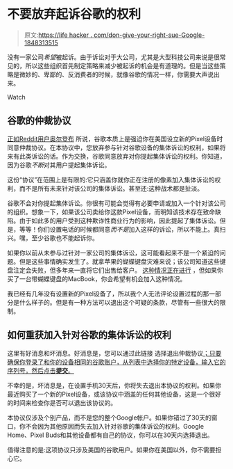# 不要放弃起诉谷歌的权利

> 原文:[https://life hacker . com/don-give-your-right-sue-Google-1848313515](https://lifehacker.com/dont-give-up-your-right-to-sue-google-1848313515)

没有一家公司*希望*被起诉。由于诉讼对于大公司，尤其是大型科技公司来说是很常见的，所以这些组织首先制定策略来减少被起诉的机会是有道理的。但是当这些策略是微妙的、卑鄙的、反消费者的时候，就像谷歌的情况一样，你需要大声说出来。

Watch

## 谷歌的仲裁协议

[正如Reddit用户奥尔登布](https://www.reddit.com/r/GooglePixel/comments/rwxrgi/you_should_opt_out_of_the_device_arbitration/?utm_source=share&utm_medium=web2x&context=3) 所说，谷歌本质上是强迫你在美国设立新的Pixel设备时同意仲裁协议。在本协议中，您放弃参与针对谷歌设备的集体诉讼的权利，如果将来有此类诉讼的话。作为交换，谷歌同意放弃对你提起集体诉讼的权利。你知道，因为谷歌*不断*对其用户提起集体诉讼。

这份“协议”在范围上是有限的:它只涵盖你就你正在注册的像素加入集体诉讼的权利，而不是所有未来针对该公司的集体诉讼。甚至还:这种战术都是扯淡。

谷歌不会对你提起集体诉讼。你很有可能会觉得有必要申请或加入一个针对该公司的组织。想象一下，如果该公司卖给你这款Pixel设备，而明知该技术存在致命缺陷。由于如此多的用户受到这种欺诈性商业行为的影响，因此提起了集体诉讼。但是，等等！你们设置电话的时候都同意*而不是*加入这样的诉讼，所以不能上。真扫兴。嘿，至少谷歌也不能起诉你。

如果你以前从未参与过针对一家公司的集体诉讼，这可能看起来不是一个紧迫的问题。但是这些事情确实发生了。就拿苹果的蝴蝶键盘灾难来说；该公司知道这些键盘注定会失败，但多年来一直将它们出售给客户。 [这种情况正在进行](https://lifehacker.com/how-to-get-in-on-the-lawsuit-against-apples-terrible-ma-1846560840) ，但如果你买了一台带蝴蝶键盘的MacBook，你会希望有机会加入这种情况。

我已经有几年没有设置新的Pixel设备了，所以我个人无法评论设置过程的那一部分是什么样子的。但是有一种方法可以退出这个可疑的条款，尽管有一些很大的限制。

## 如何重获加入针对谷歌的集体诉讼的权利

这里有好消息和坏消息。好消息是，您可以通过此链接 选择退出仲裁协议[；只要确保你登录了和你的设备相同的谷歌账户，从列表中选择你的特定设备，输入它的序列号，然后点击**提交**。](https://partnerdash.google.com/apps/devicearbitrationoptout/optoutform)

不幸的是，坏消息是，在设置手机30天后，你将失去退出本协议的权利。如果你最近购买了一个新的Pixel设备，或该协议中涵盖的任何其他设备，这是一个很好的时间来检查你是否可以退出该协议的。

本协议仅涉及个别产品，而不是您的整个Google帐户。如果你错过了30天的窗口，你不会因为其他原因而失去加入针对谷歌的集体诉讼的权利。Google Home、Pixel Buds和其他设备都有自己的协议，你可以在30天内选择退出。

值得注意的是:这项协议只涉及美国的谷歌用户。如果你在美国以外，你不需要担心它。